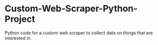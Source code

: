# Custom-Web-Scraper-Python-Project
Python code for a custom web scraper to collect data on things that are interested in.
